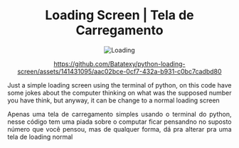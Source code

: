 <div align="center">
<h1>Loading Screen  | Tela de Carregamento</h1>

  ![Loading](https://github.com/Batatexy/python-loading-screen/assets/141431095/ed12b193-5ce0-407d-a328-c78533b64b82)

  https://github.com/Batatexy/python-loading-screen/assets/141431095/aac02bce-0cf7-432a-b931-c0bc7cadbd80
</div>

<div align="justify">
  <p>
    Just a simple loading screen using the terminal of python, on this code have some jokes about the computer thinking on what was the supposed number you have think, but anyway, it can be change to a normal loading screen
  </p>

  <p>
    Apenas uma tela de carregamento simples usando o terminal do python, nesse código tem uma piada sobre o computar ficar pensandno no suposto número que você pensou, mas de qualquer forma, dá pra alterar pra uma tela de loading normal
  </p>
</div>

